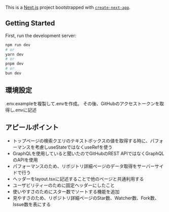 This is a [Next.js](https://nextjs.org) project bootstrapped with [`create-next-app`](https://nextjs.org/docs/app/api-reference/cli/create-next-app).

## Getting Started

First, run the development server:

```bash
npm run dev
# or
yarn dev
# or
pnpm dev
# or
bun dev
```

## 環境設定
.env.exampleを複製して.envを作成。
その後、GitHubのアクセストークンを取得し.envに記述

## アピールポイント
- トップページの検索クエリのテキストボックスの値を取得する時に、パフォーマンスを考慮しuseStateではなくuseRefを使う
- GraphQLを使用していると聞いたのでGitHubのREST APIではなくGraphQLのAPIを使用
- パフォーマンスのため、リポジトリ詳細ページのデータ取得をサーバーサイドで行う
- ヘッダーをlayout.tsxに記述することで他のページと共通利用する
- ユーザビリティーのために固定ヘッダーにしたこと
- 使いやすさのためにスター数でソートする機能を追加
- 見やすさのため、リポジトリ詳細ページのStar数、Watcher数、Fork数、Issue数を表にする